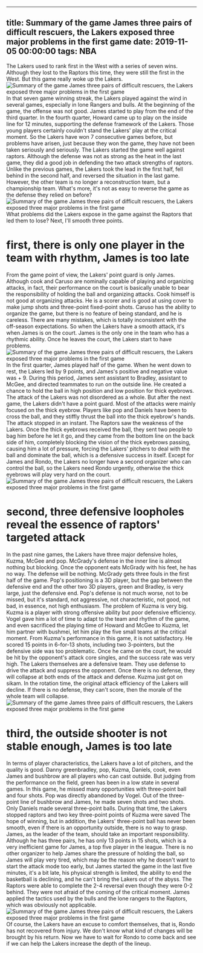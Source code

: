 
---
title: Summary of the game James three pairs of difficult rescuers, the Lakers exposed three major problems in the first game
date: 2019-11-05 00:00:00
tags:  NBA
---
The Lakers used to rank first in the West with a series of seven wins. Although they lost to the Raptors this time, they were still the first in the West. But this game really woke up the Lakers.
![Summary of the game James three pairs of difficult rescuers, the Lakers exposed three major problems in the first game](38ea4c966e264cadadf6d7a89dc28408.jpg)
In that seven game winning streak, the Lakers played against the wind in several games, especially in lone Rangers and bulls. At the beginning of the game, the offense was not good. James started to play from the end of the third quarter. In the fourth quarter, Howard came up to play on the inside line for 12 minutes, supporting the defense framework of the Lakers. Those young players certainly couldn't stand the Lakers' play at the critical moment. So the Lakers have won 7 consecutive games before, but problems have arisen, just because they won the game, they have not been taken seriously and seriously.
The Lakers started the game well against raptors. Although the defense was not as strong as the heat in the last game, they did a good job in defending the two attack strengths of raptors. Unlike the previous games, the Lakers took the lead in the first half, fell behind in the second half, and reversed the situation in the last game. However, the other team is no longer a reconstruction team, but a championship team. What's more, it's not as easy to reverse the game as the defense they relied on before?
![Summary of the game James three pairs of difficult rescuers, the Lakers exposed three major problems in the first game](12ee7fd47b004b8a9c4b9aee036802e1.jpg)
What problems did the Lakers expose in the game against the Raptors that led them to lose? Next, I'll smooth three points.
# first, there is only one player in the team with rhythm, James is too late
From the game point of view, the Lakers' point guard is only James. Although cook and Caruso are nominally capable of playing and organizing attacks, in fact, their performance on the court is basically unable to bear the responsibility of holding the ball and organizing attacks. Cook himself is not good at organizing attacks. He is a scorer and is good at using cover to make jump shots and three-point fixed-point shots. Caruso has the ability to organize the game, but there is no feature of being standard, and he is careless. There are many mistakes, which is totally inconsistent with the off-season expectations. So when the Lakers have a smooth attack, it's when James is on the court. James is the only one in the team who has a rhythmic ability. Once he leaves the court, the Lakers start to have problems.
![Summary of the game James three pairs of difficult rescuers, the Lakers exposed three major problems in the first game](5eaa71f3e07045aeabd8246031158ce5.jpg)
In the first quarter, James played half of the game. When he went down to rest, the Lakers led by 9 points, and James's positive and negative value was + 9. During this period, James sent assistant to Bradley, assistant to McGee, and directed teammates to run on the outside line. He created a chance to hold the ball in high position and low position for thick eyebrows. The attack of the Lakers was not disordered as a whole. But after the next game, the Lakers didn't have a point guard. Most of the attacks were mainly focused on the thick eyebrow. Players like pop and Daniels have been to cross the ball, and they stiffly thrust the ball into the thick eyebrow's hands. The attack stopped in an instant.
The Raptors saw the weakness of the Lakers. Once the thick eyebrows received the ball, they sent two people to bag him before he let it go, and they came from the bottom line on the back side of him, completely blocking the vision of the thick eyebrows passing, causing him a lot of pressure, forcing the Lakers' pitchers to deal with the ball and dominate the ball, which is a defensive success in itself. Except for James and Rondo, the Lakers no longer have a second organizer who can control the ball, so the Lakers need Rondo urgently, otherwise the thick eyebrows will play very hard on the court.
![Summary of the game James three pairs of difficult rescuers, the Lakers exposed three major problems in the first game](792787afd4374da5a44cb8f6bfa904ce.jpg)
# second, three defensive loopholes reveal the essence of raptors' targeted attack
In the past nine games, the Lakers have three major defensive holes, Kuzma, McGee and pop. McGrady's defense in the inner line is almost nothing but blocking. Once the opponent eats McGrady with his feet, he has no way. The defense will be nothing. McGrady gets three fouls in the first half of the game. Pop's positioning is a 3D player, but the gap between the defensive end and the other two 3D players, green and Bradley, is very large, just the defensive end. Pop's defense is not much worse, not to be missed, but it's standard, not aggressive, not characteristic, not good, not bad, in essence, not high enthusiasm.
The problem of Kuzma is very big. Kuzma is a player with strong offensive ability but poor defensive efficiency. Vogel gave him a lot of time to adapt to the team and rhythm of the game, and even sacrificed the playing time of Howard and McGee to Kuzma, let him partner with bushmei, let him play the five small teams at the critical moment. From Kuzma's performance in this game, it is not satisfactory. He scored 15 points in 6-for-13 shots, including two 3-pointers, but the defensive side was too problematic. Once he came on the court, he would be hit by the opponent's attack core singles, and the success rate was very high. The Lakers themselves are a defensive team. They use defense to drive the attack and suppress the opponent. Once there is no defense, they will collapse at both ends of the attack and defense. Kuzma just got on sikam. In the rotation time, the original attack efficiency of the Lakers will decline. If there is no defense, they can't score, then the morale of the whole team will collapse.
![Summary of the game James three pairs of difficult rescuers, the Lakers exposed three major problems in the first game](c06e8cc41bd34212a805b2598ade2edb.jpg)
# third, the outside shooter is not stable enough, James is too late
In terms of player characteristics, the Lakers have a lot of pitchers, and the quality is good. Danny greenbradley, pop, Kuzma, Daniels, cook, even James and bushbrow are all players who can cast outside. But judging from the performance on the field, green has been in a low state in several games. In this game, he missed many opportunities with three-point ball and four shots. Pop was directly abandoned by Vogel. Out of the three-point line of bushbrow and James, he made seven shots and two shots. Only Daniels made several three-point balls. During that time, the Lakers stopped raptors and two key three-point points of Kuzma were saved The hope of winning, but in addition, the Lakers' three-point ball has never been smooth, even if there is an opportunity outside, there is no way to grasp.
James, as the leader of the team, should take an important responsibility. Although he has three pairs, he has only 13 points in 15 shots, which is a very inefficient game for James, a top five player in the league. There is no other organizer to help James share the pressure of holding the ball, so James will play very tired, which may be the reason why he doesn't want to start the attack mode too early, but James started the game in the last five minutes, it's a bit late, his physical strength is limited, the ability to end the basketball is declining, and he can't bring the Lakers out of the abyss. The Raptors were able to complete the 2-4 reversal even though they were 0-2 behind. They were not afraid of the coming of the critical moment. James applied the tactics used by the bulls and the lone rangers to the Raptors, which was obviously not applicable.
![Summary of the game James three pairs of difficult rescuers, the Lakers exposed three major problems in the first game](6d1f1ac72b884d30978cb408a308a400.jpg)
Of course, the Lakers have an excuse to comfort themselves, that is, Rondo has not recovered from injury. We don't know what kind of changes will be brought by his return. Now we have to wait for Rondo to come back and see if we can help the Lakers increase the depth of the lineup.
